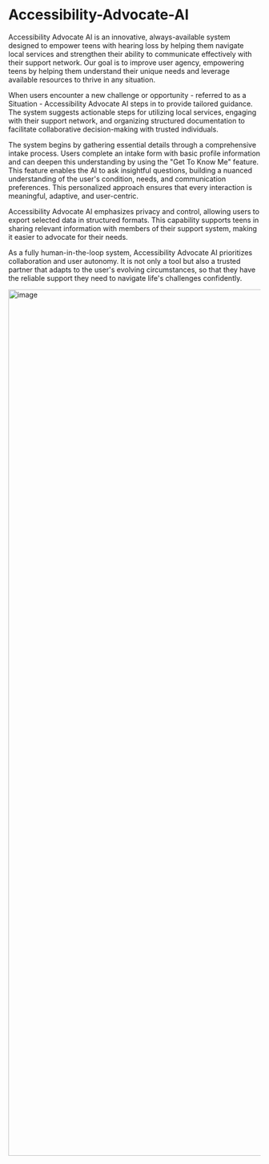 # Accessibility-Advocate-AI

Accessibility Advocate AI is an innovative, always-available system designed to empower teens with hearing loss by helping them navigate local services and strengthen their ability to communicate effectively with their support network. Our goal is to improve user agency, empowering teens by helping them understand their unique needs and leverage available resources to thrive in any situation.

When users encounter a new challenge or opportunity - referred to as a Situation - Accessibility Advocate AI steps in to provide tailored guidance. The system suggests actionable steps for utilizing local services, engaging with their support network, and organizing structured documentation to facilitate collaborative decision-making with trusted individuals.

The system begins by gathering essential details through a comprehensive intake process. Users complete an intake form with basic profile information and can deepen this understanding by using the "Get To Know Me" feature. This feature enables the AI to ask insightful questions, building a nuanced understanding of the user's condition, needs, and communication preferences. This personalized approach ensures that every interaction is meaningful, adaptive, and user-centric.

Accessibility Advocate AI emphasizes privacy and control, allowing users to export selected data in structured formats. This capability supports teens in sharing relevant information with members of their support system, making it easier to advocate for their needs.

As a fully human-in-the-loop system, Accessibility Advocate AI prioritizes collaboration and user autonomy. It is not only a tool but also a trusted partner that adapts to the user's evolving circumstances, so that they have the reliable support they need to navigate life's challenges confidently.

<img width="1728" alt="image" src="https://github.com/user-attachments/assets/b0775d2e-b3a3-49b5-b1b3-ab640514560c">
